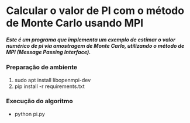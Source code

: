 # Calcular o valor de PI com o método de Monte Carlo usando MPI

##### Este é um programa que implementa um exemplo de estimar o valor numérico de pi via amostragem de Monte Carlo, utilizando o método de MPI (Message Passing Interface).


### Preparação de ambiente

1. sudo apt install libopenmpi-dev
1. pip install -r requirements.txt

### Execução do algoritmo
*  python pi.py



